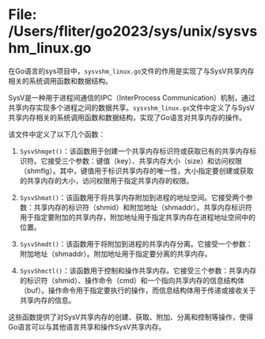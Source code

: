 # File: /Users/fliter/go2023/sys/unix/sysvshm_linux.go

在Go语言的sys项目中，`sysvshm_linux.go`文件的作用是实现了与SysV共享内存相关的系统调用函数和数据结构。

SysV是一种用于进程间通信的IPC（InterProcess Communication）机制，通过共享内存实现多个进程之间的数据共享。`sysvshm_linux.go`文件中定义了与SysV共享内存相关的系统调用函数和数据结构，实现了Go语言对共享内存的操作。

该文件中定义了以下几个函数：

1. `SysvShmget()`：该函数用于创建一个共享内存标识符或获取已有的共享内存标识符。它接受三个参数：键值（key）、共享内存大小（size）和访问权限（shmflg）。其中，键值用于标识共享内存的唯一性，大小指定要创建或获取的共享内存的大小，访问权限用于指定共享内存的权限。

2. `SysvShmat()`：该函数用于将共享内存附加到进程的地址空间。它接受两个参数：共享内存的标识符（shmid）和附加地址（shmaddr）。共享内存标识符用于指定要附加的共享内存，附加地址用于指定共享内存在进程地址空间中的位置。

3. `SysvShmdt()`：该函数用于将附加到进程的共享内存分离。它接受一个参数：附加地址（shmaddr）。附加地址用于指定要分离的共享内存。

4. `SysvShmctl()`：该函数用于控制和操作共享内存。它接受三个参数：共享内存的标识符（shmid）、操作命令（cmd）和一个指向共享内存的信息结构体（buf）。操作命令用于指定要执行的操作，而信息结构体用于传递或接收关于共享内存的信息。

这些函数提供了对SysV共享内存的创建、获取、附加、分离和控制等操作，使得Go语言可以与其他语言共享和操作SysV共享内存。

